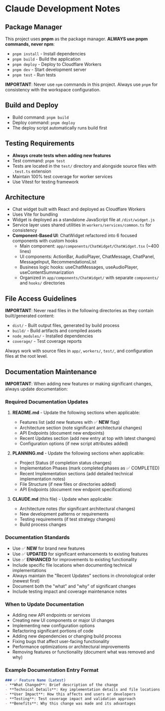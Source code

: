 # Claude Development Notes

## Package Manager
This project uses **pnpm** as the package manager. **ALWAYS use pnpm commands, never npm**:
- `pnpm install` - Install dependencies
- `pnpm build` - Build the application
- `pnpm deploy` - Deploy to Cloudflare Workers
- `pnpm dev` - Start development server
- `pnpm test` - Run tests

**IMPORTANT**: Never use `npm` commands in this project. Always use `pnpm` for consistency with the workspace configuration.

## Build and Deploy
- Build command: `pnpm build`
- Deploy command: `pnpm deploy` 
- The deploy script automatically runs build first

## Testing Requirements
- **Always create tests when adding new features**
- Test command: `pnpm test`
- Tests are located in the `test/` directory and alongside source files with `.test.ts` extension
- Maintain 100% test coverage for worker services
- Use Vitest for testing framework

## Architecture
- Chat widget built with React and deployed as Cloudflare Workers
- Uses Vite for bundling
- Widget is deployed as a standalone JavaScript file at `/dist/widget.js`
- Service layer uses shared utilities in `workers/services/common.ts` for consistency
- **Component-Based UI**: ChatWidget refactored into 6 focused components with custom hooks
  - Main component: `app/components/ChatWidget/ChatWidget.tsx` (~400 lines)
  - UI components: ActionBar, AudioPlayer, ChatMessage, ChatPanel, MessageInput, RecommendationsList
  - Business logic hooks: useChatMessages, useAudioPlayer, useContentSummarization
  - Organized in `app/components/ChatWidget/` with separate `components/` and `hooks/` directories

## File Access Guidelines
**IMPORTANT**: Never read files in the following directories as they contain built/generated content:
- `dist/` - Built output files, generated by build process
- `build/` - Build artifacts and compiled assets
- `node_modules/` - Installed dependencies
- `coverage/` - Test coverage reports

Always work with source files in `app/`, `workers/`, `test/`, and configuration files at the root level.

## Documentation Maintenance
**IMPORTANT**: When adding new features or making significant changes, always update documentation:

### Required Documentation Updates
1. **README.md** - Update the following sections when applicable:
   - Features list (add new features with ✅ **NEW** flag)
   - Architecture section (note significant architectural changes)
   - API Endpoints (document new endpoints)
   - Recent Updates section (add new entry at top with latest changes)
   - Configuration options (if new script attributes added)

2. **PLANNING.md** - Update the following sections when applicable:
   - Project Status (if completion status changes)
   - Implementation Phases (mark completed phases as ✅ COMPLETED)
   - Recent Implementation sections (add detailed technical implementation notes)
   - File Structure (if new files or directories added)
   - API Endpoints (document new endpoint specifications)

3. **CLAUDE.md** (this file) - Update when applicable:
   - Architecture notes (for significant architectural changes)
   - New development patterns or requirements
   - Testing requirements (if test strategy changes)
   - Build process changes

### Documentation Standards
- Use ✅ **NEW** for brand new features
- Use ✅ **UPDATED** for significant enhancements to existing features  
- Use ✅ **ENHANCED** for improvements to existing functionality
- Include specific file locations when documenting technical implementations
- Always maintain the "Recent Updates" sections in chronological order (newest first)
- Document both the "what" and "why" of significant changes
- Include testing impact and coverage maintenance notes

### When to Update Documentation
- Adding new API endpoints or services
- Creating new UI components or major UI changes
- Implementing new configuration options
- Refactoring significant portions of code
- Adding new dependencies or changing build process
- Fixing bugs that affect user-facing functionality
- Performance optimizations or architectural improvements
- Removing features or functionality (document what was removed and why)

### Example Documentation Entry Format
```markdown
### ✅ Feature Name (Latest)
- **What Changed**: Brief description of the change
- **Technical Details**: Key implementation details and file locations
- **User Impact**: How this affects end users or developers
- **Testing**: Test coverage impact and validation approach
- **Benefits**: Why this change was made and its advantages
```